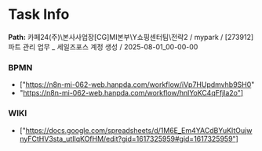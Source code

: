 # Task Info

**Path:** 카페24(주)\본사사업장\[CG]MI본부\Y쇼핑센터팀\전략2 / mypark / [273912] 파트 관리 업무 _ 세일즈포스 계정 생성 / 2025-08-01_00-00-00

### BPMN
- ["https://n8n-mi-062-web.hanpda.com/workflow/iVp7HUpdmvhb9SH0"
- "https://n8n-mi-062-web.hanpda.com/workflow/hnlYoKC4qFfjla2o"]

### WIKI
- ["https://docs.google.com/spreadsheets/d/1M6E_Em4YACdBYuKItOujwnyFCtHV3sta_utIlqKOfHM/edit?gid=1617325959#gid=1617325959"]

